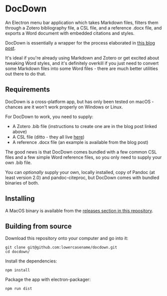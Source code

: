 # DocDown

An Electron menu bar application which takes Markdown files, filters them through a Zotero bibliography file, a CSL file, and a reference .docx file, and exports a Word document with embedded citations and styles.

DocDown is essentially a wrapper for the process elaborated in [this blog post](https://raphaelkabo.com/blog/posts/markdown-to-word/).

It's ideal if you're already using Markdown and Zotero or get excited about tweaking Word styles, and it's definitely overkill if you just need to convert some Markdown files into some Word files - there are much better utilities out there to do that.

## Requirements

DocDown is a cross-platform app, but has only been tested on macOS - chances are it won't work properly on Windows or Linux.

For DocDown to work, you need to supply:

- A Zotero .bib file (instructions to create one are in the blog post linked above)
- A CSL file (ditto - they all live [here](https://www.zotero.org/styles))
- A reference .docx file (an example is available from the blog post)

The good news is that DocDown comes bundled with a few common CSL files and a few simple Word reference files, so you only need to supply your own .bib file.

You can _optionally_ supply your own, locally installed, copy of Pandoc (at least version 2.0) and pandoc-citeproc, but DocDown comes with bundled binaries of both.

## Installing

A MacOS binary is available from the [releases section in this repository](https://github.com/lowercasename/docdown/releases).

## Building from source

Download this repository onto your computer and go into it:

```
git clone git@github.com:lowercasename/docdown.git
cd docdown/
```

Install the dependencies:

```
npm install
```

Package the app with electron-packager:

```
npm run dist
```
